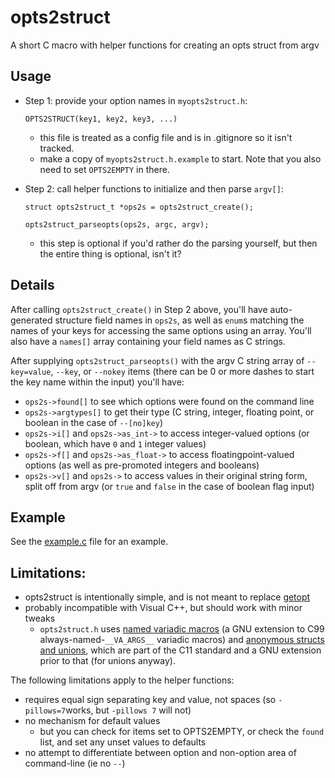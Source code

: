 opts2struct
===========

A short C macro with helper functions for creating an opts struct from argv

Usage
-----

- Step 1: provide your option names in `myopts2struct.h`:

    `OPTS2STRUCT(key1, key2, key3, ...)`

    - this file is treated as a config file and is in .gitignore so it isn't tracked.
    - make a copy of `myopts2struct.h.example` to start. Note that you also need to set `OPTS2EMPTY` in there. 

- Step 2: call helper functions to initialize and then parse `argv[]`:

    `struct opts2struct_t *ops2s = opts2struct_create();`

    `opts2struct_parseopts(ops2s, argc, argv);`

    - this step is optional if you'd rather do the parsing yourself, but then the entire thing is optional, isn't it?


Details
-------

After calling `opts2struct_create()` in Step 2 above, you'll have auto-generated structure field names in `ops2s`, as well as `enum`s matching the names of your keys for accessing the same options using an array. You'll also have a `names[]` array containing your field names as C strings.

After supplying `opts2struct_parseopts()` with the argv C string array of `--key=value`, `--key`, or `--nokey` items (there can be 0 or more dashes to start the key name within the input)  you'll have:

- `ops2s->found[]` to see which options were found on the command line
- `ops2s->argtypes[]` to get their type (C string, integer, floating point, or boolean in the case of `--[no]key`)
- `ops2s->i[]` and `ops2s->as_int->` to access integer-valued options (or boolean, which have `0` and `1` integer values)
- `ops2s->f[]` and `ops2s->as_float->` to access floatingpoint-valued options (as well as pre-promoted integers and booleans)
- `ops2s->v[]` and `ops2s->` to access values in their original string form, split off from argv (or `true` and `false` in the case of boolean flag input)


Example
------

See the [example.c](https://github.com/bdsinger/opts2struct/blob/master/example.c) file for an example.


Limitations:
------

- opts2struct is intentionally simple, and is not meant to replace [getopt](http://en.wikipedia.org/wiki/Getopt)
- probably incompatible with Visual C++, but should work with minor tweaks
    - `opts2struct.h` uses [named variadic macros](https://gcc.gnu.org/onlinedocs/cpp/Variadic-Macros.html#Variadic-Macros) (a GNU extension to C99 always-named-`__VA_ARGS__` variadic macros) and [anonymous structs and unions](https://gcc.gnu.org/onlinedocs/gcc/Unnamed-Fields.html), which are part of the C11 standard and a GNU extension prior to that (for unions anyway).

The following limitations apply to the helper functions:

- requires equal sign separating key and value, not spaces (so `-pillows=7`works, but `-pillows 7` will not)
- no mechanism for default values
    - but you can check for items set to OPTS2EMPTY, or check the `found` list, and set any unset values to defaults
- no attempt to differentiate between option and non-option area of command-line (ie no `--`)

